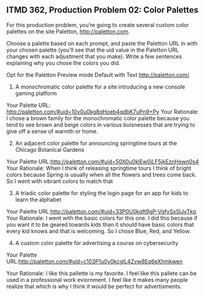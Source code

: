 ## ITMD 362, Production Problem 02: Color Palettes

For this production problem, you’re going to create several custom color palettes on the site
Paletton, http://paletton.com.

Choose a palette based on each prompt, and paste the Paletton URL in with your chosen palette
(you’ll see that the uid value in the Paletton URL changes with each adjustment that you make).
Write a few sentences explaining why you chose the colors you did.

Opt for the Paletton Preview mode Default with Text http://paletton.com/

1. A monochromatic color palette for a site introducing a new console gaming platform

Your Palette URL: http://paletton.com/#uid=10v0u0kg8qHoeb4qdbK7uPn9+Py
Your Rationale: I chose a brown family for the monochromatic color palette because you tend to see brown and beige colors in various buisnesses that are trying to give off a sense of warmth or home.

2. An adjacent color palette for announcing springtime tours at the Chicago Botanical Gardens

Your Palette URL:http://paletton.com/#uid=50X0u0klEw0jLF5jkEznHswn0s4
Your Rationale: When I think of releasing springtime tours I think of bright colors because Spring is usually when all the flowers and trees come back. So I went with vibrant colors to match that

3. A triadic color palette for styling the login page for an app for kids to learn the alphabet

Your Palette URL:http://paletton.com/#uid=33P0U0kqft9gP-VgfySxSlJvTkp
Your Rationale: I went with the basic colors for this one. I did this because if you want it to be geared towards kids than it should have basic colors that every kid knows and that is welcoming. So I chose Blue, Red, and Yellow.

4. A custom color palette for advertising a course on cybersecurity

Your Palette URL:http://paletton.com/#uid=c103P1u0y0kcglL4Zvw8Eq6eXhmkwen

Your Rationale: I like this pallette is my favorite. I feel like this pallete can be used in a professional work eviornment. I feel like it makes many people realize that which is why I think it would be perfect for advertisments. 
